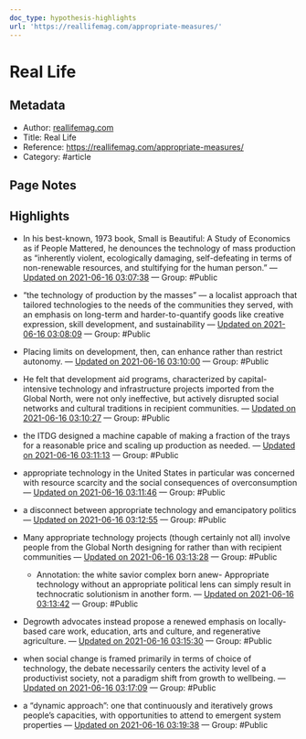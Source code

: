 ```yaml
---
doc_type: hypothesis-highlights
url: 'https://reallifemag.com/appropriate-measures/'
---
```

# Real Life

## Metadata
- Author: [reallifemag.com]()
- Title: Real Life
- Reference: https://reallifemag.com/appropriate-measures/
- Category: #article

## Page Notes


## Highlights
- In his best-known, 1973 book, Small is Beautiful: A Study of Economics as if People Mattered, he denounces the technology of mass production as “inherently violent, ecologically damaging, self-defeating in terms of non-renewable resources, and stultifying for the human person.” — [Updated on 2021-06-16 03:07:38](https://hyp.is/kYDjDs4EEeuvWIONTlM4fA/reallifemag.com/appropriate-measures/)  — Group: #Public

- “the technology of production by the masses” — a localist approach that tailored technologies to the needs of the communities they served, with an emphasis on long-term and harder-to-quantify goods like creative expression, skill development, and sustainability — [Updated on 2021-06-16 03:08:09](https://hyp.is/o_6miM4EEeuu38dtjEA4Cw/reallifemag.com/appropriate-measures/)  — Group: #Public

- Placing limits on development, then, can enhance rather than restrict autonomy. — [Updated on 2021-06-16 03:10:00](https://hyp.is/5k-Kts4EEeuvxJ_-inYElQ/reallifemag.com/appropriate-measures/)  — Group: #Public

- He felt that development aid programs, characterized by capital-intensive technology and infrastructure projects imported from the Global North, were not only ineffective, but actively disrupted social networks and cultural traditions in recipient communities. — [Updated on 2021-06-16 03:10:27](https://hyp.is/9jgLEM4EEeuyne_0cBfRKQ/reallifemag.com/appropriate-measures/)  — Group: #Public

- the ITDG designed a machine capable of making a fraction of the trays for a reasonable price and scaling up production as needed. — [Updated on 2021-06-16 03:11:13](https://hyp.is/EjINjs4FEeub71ceUhffPA/reallifemag.com/appropriate-measures/)  — Group: #Public

- appropriate technology in the United States in particular was concerned with resource scarcity and the social consequences of overconsumption — [Updated on 2021-06-16 03:11:46](https://hyp.is/JVhqys4FEeu-CP-rOF0htg/reallifemag.com/appropriate-measures/)  — Group: #Public

- a disconnect between appropriate technology and emancipatory politics — [Updated on 2021-06-16 03:12:55](https://hyp.is/TpuruM4FEeuZ2P-EtMZMxg/reallifemag.com/appropriate-measures/)  — Group: #Public

- Many appropriate technology projects (though certainly not all) involve people from the Global North designing for rather than with recipient communities — [Updated on 2021-06-16 03:13:28](https://hyp.is/Yko1Es4FEeuvyrtC3JlOIA/reallifemag.com/appropriate-measures/)  — Group: #Public

   - Annotation: the white savior complex born anew- Appropriate technology without an appropriate political lens can simply result in technocratic solutionism in another form. — [Updated on 2021-06-16 03:13:42](https://hyp.is/asXEzM4FEeuvXvsafZMQMA/reallifemag.com/appropriate-measures/)  — Group: #Public

- Degrowth advocates instead propose a renewed emphasis on locally-based care work, education, arts and culture, and regenerative agriculture. — [Updated on 2021-06-16 03:15:30](https://hyp.is/quM0Ns4FEeuZ22evkyCTYA/reallifemag.com/appropriate-measures/)  — Group: #Public

- when social change is framed primarily in terms of choice of technology, the debate necessarily centers the activity level of a productivist society, not a paradigm shift from growth to wellbeing. — [Updated on 2021-06-16 03:17:09](https://hyp.is/5hr79s4FEeu4r0-lBiAJFg/reallifemag.com/appropriate-measures/)  — Group: #Public

- a “dynamic approach”: one that continuously and iteratively grows people’s capacities, with opportunities to attend to emergent system properties — [Updated on 2021-06-16 03:19:38](https://hyp.is/PxOT7s4GEeujuAdnRSrpfg/reallifemag.com/appropriate-measures/)  — Group: #Public

